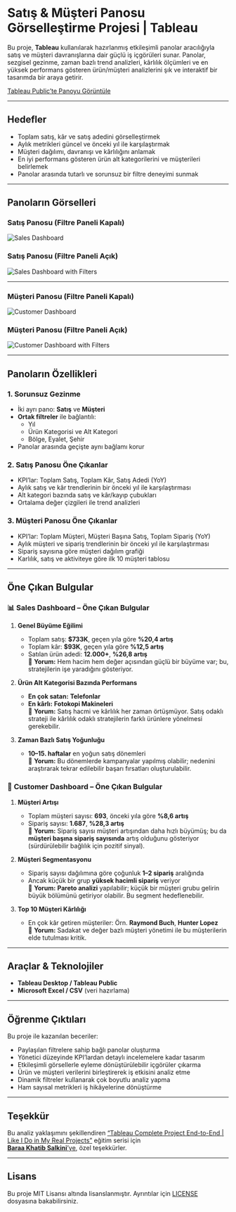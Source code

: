 # Satış & Müşteri Panosu Görselleştirme Projesi | Tableau

Bu proje, **Tableau** kullanılarak hazırlanmış etkileşimli panolar aracılığıyla satış ve müşteri davranışlarına dair güçlü iş içgörüleri sunar. Panolar, sezgisel gezinme, zaman bazlı trend analizleri, kârlılık ölçümleri ve en yüksek performans gösteren ürün/müşteri analizlerini şık ve interaktif bir tasarımda bir araya getirir.


<p><a href="https://public.tableau.com/app/profile/guliz.samgar/viz/SalesCustomersDashboards_17521623187420/SalesDashboard?publish=yes" target="_blank" rel="noopener noreferrer">Tableau Public’te Panoyu Görüntüle</a></p>

---

## Hedefler

- Toplam satış, kâr ve satış adedini görselleştirmek  
- Aylık metrikleri güncel ve önceki yıl ile karşılaştırmak  
- Müşteri dağılımı, davranışı ve kârlılığını anlamak  
- En iyi performans gösteren ürün alt kategorilerini ve müşterileri belirlemek  
- Panolar arasında tutarlı ve sorunsuz bir filtre deneyimi sunmak  

---

## Panoların Görselleri

### Satış Panosu (Filtre Paneli Kapalı)
![Sales Dashboard](Images/Sales_Dashboard.png)

### Satış Panosu (Filtre Paneli Açık)
![Sales Dashboard with Filters](Images/Sales_Dashboard_Filtered.png)

---

### Müşteri Panosu (Filtre Paneli Kapalı)
![Customer Dashboard](Images/Customer_Dashboard.png)

### Müşteri Panosu (Filtre Paneli Açık)
![Customer Dashboard with Filters](Images/Customer_Dashboard_Filtered.png)

---

## Panoların Özellikleri

### 1. Sorunsuz Gezinme
- İki ayrı pano: **Satış** ve **Müşteri**  
- **Ortak filtreler** ile bağlantılı:  
  - Yıl  
  - Ürün Kategorisi ve Alt Kategori  
  - Bölge, Eyalet, Şehir  
- Panolar arasında geçişte aynı bağlamı korur  

### 2. Satış Panosu Öne Çıkanlar
- KPI’lar: Toplam Satış, Toplam Kâr, Satış Adedi (YoY)  
- Aylık satış ve kâr trendlerinin bir önceki yıl ile karşılaştırması  
- Alt kategori bazında satış ve kâr/kayıp çubukları  
- Ortalama değer çizgileri ile trend analizleri  

### 3. Müşteri Panosu Öne Çıkanlar
- KPI’lar: Toplam Müşteri, Müşteri Başına Satış, Toplam Sipariş (YoY)
- Aylık müşteri ve sipariş trendlerinin bir önceki yıl ile karşılaştırması  
- Sipariş sayısına göre müşteri dağılım grafiği  
- Karlılık, satış ve aktiviteye göre ilk 10 müşteri tablosu  

---

## Öne Çıkan Bulgular

### 📊 **Sales Dashboard – Öne Çıkan Bulgular**

1. **Genel Büyüme Eğilimi**  
   - Toplam satış: **$733K**, geçen yıla göre **%20,4 artış**  
   - Toplam kâr: **$93K**, geçen yıla göre **%12,5 artış**  
   - Satılan ürün adedi: **12.000+**, **%26,8 artış**  
   🔎 **Yorum:** Hem hacim hem değer açısından güçlü bir büyüme var; bu, stratejilerin işe yaradığını gösteriyor.

2. **Ürün Alt Kategorisi Bazında Performans**  
   - **En çok satan:** **Telefonlar**  
   - **En kârlı:** **Fotokopi Makineleri**  
   🔎 **Yorum:** Satış hacmi ve kârlılık her zaman örtüşmüyor. Satış odaklı strateji ile kârlılık odaklı stratejilerin farklı ürünlere yönelmesi gerekebilir.

3. **Zaman Bazlı Satış Yoğunluğu**  
   - **10–15. haftalar** en yoğun satış dönemleri  
   🔎 **Yorum:** Bu dönemlerde kampanyalar yapılmış olabilir; nedenini araştırarak tekrar edilebilir başarı fırsatları oluşturulabilir.


### 👥 **Customer Dashboard – Öne Çıkan Bulgular**

1. **Müşteri Artışı**  
   - Toplam müşteri sayısı: **693**, önceki yıla göre **%8,6 artış**  
   - Sipariş sayısı: **1.687**, **%28,3 artış**  
   🔎 **Yorum:** Sipariş sayısı müşteri artışından daha hızlı büyümüş; bu da **müşteri başına sipariş sayısında** artış olduğunu gösteriyor (sürdürülebilir bağlılık için pozitif sinyal).

2. **Müşteri Segmentasyonu**  
   - Sipariş sayısı dağılımına göre çoğunluk **1–2 sipariş** aralığında  
   - Ancak küçük bir grup **yüksek hacimli sipariş** veriyor  
   🔎 **Yorum:** **Pareto analizi** yapılabilir; küçük bir müşteri grubu gelirin büyük bölümünü getiriyor olabilir. Bu segment hedeflenebilir.

3. **Top 10 Müşteri Kârlılığı**  
   - En çok kâr getiren müşteriler: Örn. **Raymond Buch**, **Hunter Lopez**  
   🔎 **Yorum:** Sadakat ve değer bazlı müşteri yönetimi ile bu müşterilerin elde tutulması kritik.

---

## Araçlar & Teknolojiler

- **Tableau Desktop / Tableau Public**  
- **Microsoft Excel / CSV** (veri hazırlama)  

---

## Öğrenme Çıktıları

Bu proje ile kazanılan beceriler:

- Paylaşılan filtrelere sahip bağlı panolar oluşturma  
- Yönetici düzeyinde KPI’lardan detaylı incelemelere kadar tasarım  
- Etkileşimli görsellerle eyleme dönüştürülebilir içgörüler çıkarma  
- Ürün ve müşteri verilerini birleştirerek iş etkisini analiz etme  
- Dinamik filtreler kullanarak çok boyutlu analiz yapma  
- Ham sayısal metrikleri iş hikâyelerine dönüştürme  

---

## Teşekkür

Bu analiz yaklaşımını şekillendiren [“Tableau Complete Project End-to-End | Like I Do in My Real Projects”](https://www.youtube.com/watch?v=dahrmqT5GD4&list=PLNcg_FV9n7qZ4Ym8ZriYT6WF8TaC2e_R7&index=3) eğitim serisi için  
[**Baraa Khatib Salkini**’ye](https://www.youtube.com/@DatawithBaraa), özel teşekkürler.

---

## Lisans

Bu proje MIT Lisansı altında lisanslanmıştır. Ayrıntılar için [LICENSE](LICENSE) dosyasına bakabilirsiniz.

